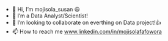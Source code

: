 - 👋 Hi, I’m mojisola_susan 😃
- 👀 I’m a Data Analyst/Scientist!
- 💞️ I’m looking to collaborate on everthing on Data project!👍
- 📫 How to reach me www.linkedin.com/in/mojisolafafowora 


